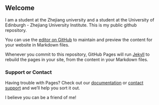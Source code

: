 ## Welcome

I am a student at the Zhejiang university and a student at the University of Edinburgh - Zhejiang University Institute. This is my public github repository. 

You can use the [editor on GitHub](https://github.com/3200110922/3200110922.github.jo/edit/master/index.md) to maintain and preview the content for your website in Markdown files.

Whenever you commit to this repository, GitHub Pages will run [Jekyll](https://jekyllrb.com/) to rebuild the pages in your site, from the content in your Markdown files.

### Support or Contact

Having trouble with Pages? Check out our [documentation](https://help.github.com/categories/github-pages-basics/) or [contact support](https://github.com/contact) and we’ll help you sort it out.

I believe you can be a friend of me!
